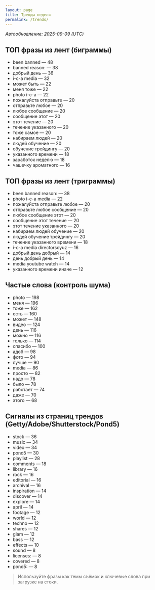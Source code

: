 ```yaml
---
layout: page
title: Тренды недели
permalink: /trends/
---
```


_Автообновление: 2025-09-09 (UTC)_

## ТОП фразы из лент (биграммы)
- been banned — 48
- banned reason: — 38
- добрый день — 36
- i-c-a media — 32
- может быть — 22
- меня тоже — 22
- photo i-c-a — 22
- пожалуйста отправьте — 20
- отправьте любое — 20
- любое сообщение — 20
- сообщение этот — 20
- этот течение — 20
- течение указанного — 20
- тоже самое — 20
- набираем людей — 20
- людей обучение — 20
- обучение трейдингу — 20
- указанного времени — 18
- заработок неделю — 18
- чашечку ароматного — 16

## ТОП фразы из лент (триграммы)
- been banned reason: — 38
- photo i-c-a media — 22
- пожалуйста отправьте любое — 20
- отправьте любое сообщение — 20
- любое сообщение этот — 20
- сообщение этот течение — 20
- этот течение указанного — 20
- набираем людей обучение — 20
- людей обучение трейдингу — 20
- течение указанного времени — 18
- i-c-a media directorsoyuz — 16
- добрый день добрый — 14
- день добрый день — 14
- media youtube watch — 14
- указанного времени иначе — 12

## Частые слова (контроль шума)
- photo — 198
- меня — 196
- тоже — 162
- есть — 160
- может — 148
- видео — 124
- день — 116
- можно — 116
- только — 114
- спасибо — 100
- адоб — 98
- фото — 94
- лучше — 90
- media — 86
- просто — 82
- надо — 78
- было — 78
- работает — 74
- даже — 70
- этого — 68

## Сигналы из страниц трендов (Getty/Adobe/Shutterstock/Pond5)
- stock — 36
- music — 34
- video — 34
- pond5 — 30
- playlist — 28
- comments — 18
- library — 16
- rock — 16
- editorial — 16
- archival — 16
- inspiration — 14
- discover — 14
- explore — 14
- april — 14
- footage — 12
- world — 12
- techno — 12
- shares — 12
- glam — 12
- bass — 12
- effects — 10
- sound — 8
- licenses: — 8
- covered — 8
- pond5: — 8

> Используйте фразы как темы съёмок и ключевые слова при загрузке на стоки.
